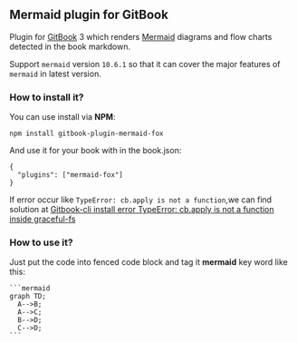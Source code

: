 ## Mermaid plugin for GitBook

Plugin for [GitBook](https://github.com/GitbookIO/gitbook) 3 which renders [Mermaid](https://github.com/knsv/mermaid) diagrams and flow charts detected in the book markdown.

Support `mermaid` version `10.6.1` so that it can cover the major features of `mermaid` in latest version.

### How to install it?

You can use install via **NPM**:

```
npm install gitbook-plugin-mermaid-fox
```

And use it for your book with in the book.json:

```
{
  "plugins": ["mermaid-fox"]
}
```

If error occur like `TypeError: cb.apply is not a function`,we can find solution at [Gitbook-cli install error TypeError: cb.apply is not a function inside graceful-fs](https://stackoverflow.com/questions/64211386/gitbook-cli-install-error-typeerror-cb-apply-is-not-a-function-inside-graceful)

### How to use it?

Just put the code into fenced code block and tag it **mermaid** key word like this:

    ```mermaid
    graph TD;
      A-->B;
      A-->C;
      B-->D;
      C-->D;
    ```

